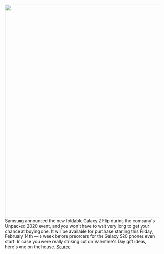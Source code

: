 <img src='https://cdn.vox-cdn.com/thumbor/DCArz7yeYOYSqu62hSsCOg-B7J4=/0x0:800x458/1200x800/filters:focal(336x165:464x293)/cdn.vox-cdn.com/uploads/chorus_image/image/66295251/flip.0.png' width='700px' /><br/>
Samsung announced the new foldable Galaxy Z Flip during the company's Unpacked 2020 event, and you won't have to wait very long to get your chance at buying one. It will be available for purchase starting this Friday, February 14th — a week before preorders for the Galaxy S20 phones even start. In case you were really striking out on Valentine's Day gift ideas, here's one on the house.
<a href='https://www.theverge.com/2020/2/11/21124098/samsung-galaxy-z-flip-buy-pre-order-foldable-phone-price-date'> Source <a/>